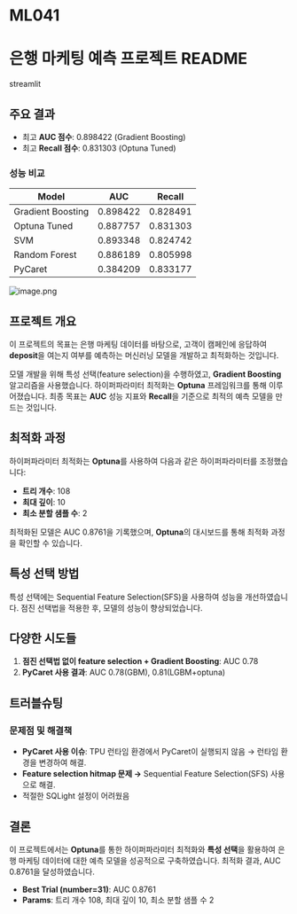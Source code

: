 # ML041

# 은행 마케팅 예측 프로젝트 README

streamlit 

## 주요 결과

- 최고 **AUC 점수**: 0.898422 (Gradient Boosting)
- 최고 **Recall 점수**: 0.831303 (Optuna Tuned)

### 성능 비교

| Model | AUC | Recall |
| --- | --- | --- |
| Gradient Boosting | 0.898422 | 0.828491 |
| Optuna Tuned | 0.887757 | 0.831303 |
| SVM | 0.893348 | 0.824742 |
| Random Forest | 0.886189 | 0.805998 |
| PyCaret | 0.384209 | 0.833177 |

![image.png](https://prod-files-secure.s3.us-west-2.amazonaws.com/29f4beeb-5a3b-4bdf-be4f-054ca428347f/8e10f184-39a8-4165-9d62-a9963579ddaf/image.png)

## 프로젝트 개요

이 프로젝트의 목표는 은행 마케팅 데이터를 바탕으로, 고객이 캠페인에 응답하여 **deposit**을 여는지 여부를 예측하는 머신러닝 모델을 개발하고 최적화하는 것입니다.

모델 개발을 위해 특성 선택(feature selection)을 수행하였고, **Gradient Boosting** 알고리즘을 사용했습니다. 하이퍼파라미터 최적화는 **Optuna** 프레임워크를 통해 이루어졌습니다. 최종 목표는 **AUC** 성능 지표와 **Recall**을 기준으로 최적의 예측 모델을 만드는 것입니다.

## 최적화 과정

하이퍼파라미터 최적화는 **Optuna**를 사용하여 다음과 같은 하이퍼파라미터를 조정했습니다:

- **트리 개수**: 108
- **최대 깊이**: 10
- **최소 분할 샘플 수**: 2

최적화된 모델은 AUC 0.8761을 기록했으며, **Optuna**의 대시보드를 통해 최적화 과정을 확인할 수 있습니다.

## 특성 선택 방법

특성 선택에는 Sequential Feature Selection(SFS)을 사용하여 성능을 개선하였습니다. 점진 선택법을 적용한 후, 모델의 성능이 향상되었습니다.

## 다양한 시도들

1. **점진 선택법 없이 feature selection + Gradient Boosting**: AUC 0.78
2. **PyCaret 사용 결과**: AUC 0.78(GBM), 0.81(LGBM+optuna)

## 트러블슈팅

### 문제점 및 해결책

- **PyCaret 사용 이슈**: TPU 런타임 환경에서 PyCaret이 실행되지 않음 → 런타임 환경을 변경하여 해결.
- **Feature selection hitmap 문제 →** Sequential Feature Selection(SFS) 사용으로 해결.
- 적절한 SQLight 설정이 어려웠음

## 결론

이 프로젝트에서는 **Optuna**를 통한 하이퍼파라미터 최적화와 **특성 선택**을 활용하여 은행 마케팅 데이터에 대한 예측 모델을 성공적으로 구축하였습니다. 최적화 결과, AUC 0.8761을 달성하였습니다.

- **Best Trial (number=31)**: AUC 0.8761
- **Params**: 트리 개수 108, 최대 깊이 10, 최소 분할 샘플 수 2
